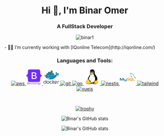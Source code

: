<h1 align="center">Hi 👋, I'm Binar Omer</h1>
<h3 align="center">A FullStack Developer</h3>

<p align="center"> <img src="https://komarev.com/ghpvc/?username=binar1&label=Profile%20views&color=0e75b6&style=flat" alt="binar1" /> </p>
- 👨‍💻 I’m currently working with [IQonline Telecom](http://iqonline.com/)
<br>


<h3 align="center">Languages and Tools:</h3>
<p align="center"> 
  <a href="https://www.mongodb.com/" target="_blank"> <img src="https://www.vectorlogo.zone/logos/mongodb/mongodb-ar21.svg" alt="aws" width="50" height="50"/> </a>
  <a href="https://getbootstrap.com" target="_blank"> <img src="https://raw.githubusercontent.com/devicons/devicon/master/icons/bootstrap/bootstrap-plain-wordmark.svg" alt="bootstrap" width="50" height="50"/> </a>
  <a href="https://www.docker.com/" target="_blank"> <img src="https://raw.githubusercontent.com/devicons/devicon/master/icons/docker/docker-original-wordmark.svg" alt="docker" width="50" height="50"/> </a>
  <a href="https://git-scm.com/" target="_blank"> <img src="https://www.vectorlogo.zone/logos/git-scm/git-scm-icon.svg" alt="git" width="50" height="50"/> </a> <a href="https://expressjs.com/" target="_blank"> <img src="https://www.vectorlogo.zone/logos/expressjs/expressjs-ar21.svg" alt="go" width="50" height="50"/> </a>
  <a href="https://www.linux.org/" target="_blank"> <img src="https://raw.githubusercontent.com/devicons/devicon/master/icons/linux/linux-original.svg" alt="linux" width="50" height="50"/> </a>
    <a href="https://nestjs.com/" target="_blank"> <img src="https://www.vectorlogo.zone/logos/nestjs/nestjs-icon.svg" alt="nestjs" width="50" height="50"/> </a>
  <a href="https://www.mysql.com/" target="_blank"> <img src="https://raw.githubusercontent.com/devicons/devicon/master/icons/mysql/mysql-original-wordmark.svg" alt="mysql" width="50" height="50"/> </a>
<a href="https://nodejs.org/en/" target="_blank"> <img src="https://www.vectorlogo.zone/logos/nodejs/nodejs-ar21.svg" alt="tailwind" width="50" height="50"/> </a>
  <a href="https://angular.io/" target="_blank"> <img src="https://www.vectorlogo.zone/logos/angular/angular-icon.svg" alt="vuejs" width="50" height="50"/> </a> </p>
  
<br>
<div align="center"> 
 
[![trophy](https://github-profile-trophy.vercel.app/?username=binar1&theme=onedark)](https://github.com/ryo-ma/github-profile-trophy)

![Binar's GitHub stats](https://github-readme-stats.vercel.app/api?username=binar1&show_icons=true&theme=tokyonight)

![Binar's GitHub stats](https://github-readme-streak-stats.herokuapp.com/?user=binar1&show_icons=true&theme=tokyonight)

</div> 
